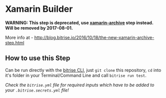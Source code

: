 # Xamarin Builder

__WARNING: This step is deprecated, use [xamarin-archive](https://github.com/bitrise-io/bitrise-steplib/tree/master/steps/xamarin-archive) step instead. Will be removed by 2017-08-01.__

More info at - http://blog.bitrise.io/2016/10/18/the-new-xamarin-archive-step.html


## How to use this Step

Can be run directly with the [bitrise CLI](https://github.com/bitrise-io/bitrise),
just `git clone` this repository, `cd` into it's folder in your Terminal/Command Line
and call `bitrise run test`.

*Check the `bitrise.yml` file for required inputs which have to be
added to your `.bitrise.secrets.yml` file!*
